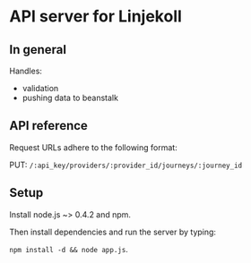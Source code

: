 # API server for Linjekoll
## In general
Handles:

- validation
- pushing data to beanstalk
  
## API reference

Request URLs adhere to the following format:

PUT: `/:api_key/providers/:provider_id/journeys/:journey_id`

## Setup

Install node.js ~> 0.4.2 and npm.

Then install dependencies and run the server by typing: 

`npm install -d && node app.js`.

